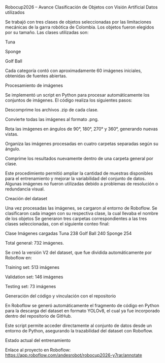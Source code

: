 
Robocup2026 – Avance Clasificación de Objetos con Visión Artificial
Datos utilizados

Se trabajó con tres clases de objetos seleccionadas por las limitaciones mecánicas de la garra robótica de Colombia. Los objetos fueron elegidos por su tamaño.
Las clases utilizadas son:

Tuna

Sponge

Golf Ball

Cada categoría contó con aproximadamente 60 imágenes iniciales, obtenidas de fuentes abiertas.

Procesamiento de imágenes

Se implementó un script en Python para procesar automáticamente los conjuntos de imágenes.
El código realiza los siguientes pasos:

Descomprime los archivos .zip de cada clase.

Convierte todas las imágenes al formato .png.

Rota las imágenes en ángulos de 90°, 180°, 270° y 360°, generando nuevas vistas.

Organiza las imágenes procesadas en cuatro carpetas separadas según su ángulo.

Comprime los resultados nuevamente dentro de una carpeta general por clase.

Este procedimiento permitió ampliar la cantidad de muestras disponibles para el entrenamiento y mejorar la variabilidad del conjunto de datos.
Algunas imágenes no fueron utilizadas debido a problemas de resolución o redundancia visual.

Creación del dataset

Una vez procesadas las imágenes, se cargaron al entorno de Roboflow. Se clasificaron cada imagen con su respectiva clase, la cual llevaba el nombre de  los objetos
Se generaron tres carpetas correspondientes a las tres clases seleccionadas, con el siguiente conteo final:

Clase	Imágenes cargadas
Tuna	238
Golf Ball	240
Sponge	254

Total general: 732 imágenes.

Se creó la versión V2 del dataset, que fue dividida automáticamente por Roboflow en:

Training set: 513 imágenes

Validation set: 146 imágenes

Testing set: 73 imágenes

Generación del código y vinculación con el repositorio

En Roboflow se generó automáticamente el fragmento de código en Python para la descarga del dataset en formato YOLOv8, el cual ya fue incorporado dentro del repositorio de GitHub.


Este script permite acceder directamente al conjunto de datos desde un entorno de Python, asegurando la trazabilidad del dataset con Roboflow.

Estado actual del entrenamiento


Enlace al proyecto en Roboflow: https://app.roboflow.com/andesrobot/robocup2026-y7rar/annotate
